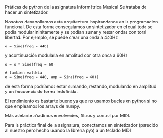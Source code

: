Práticas de python de la asignatura Informátrica Musical
Se trataba de hacer un sintetizador.

Nosotros desarrollamos esta arquitectura inspirandonos en la programacion funcional. De esta forma conseguíamos un sintetizador en el cual todo se podía modular ininitamente y se podían sumar y restar ondas con toral libertad.
Por ejemplo, se puede crear una onda a 440Hz
```
o = Sine(freq = 440)
```
y acontinuación modularla en amplitud con otra onda a 60Hz
``` 
o = o * Sine(freq = 60)

# tambien valdría 
o = Sine(freq = 440, amp = Sine(freq = 60))
```
de esta forma podríamos estar sumando, restando, modulando en amplitud y en frecuencia de forma indefinida. 

El rendimiento es bastante bueno ya que no usamos bucles en python si no que empleamos los arrays de numpy.

Más adelante añadimos envolventes, filtros y control por MIDI.

Para la práctica final de la asignatura, conectamos un sintetizador (parecido al nuestro pero hecho usando la librería pyo) a un teclado MIDI 
